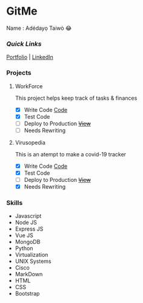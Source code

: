# GitMe 
Name : Adédayọ Taiwò :joy:
### *Quick Links*
[Portfolio](https://www.linkedin.com/in/adedayo-taiwo-7951051b3/ "My Portfolio") |
[LinkedIn](https://www.linkedin.com/in/adedayo-taiwo-7951051b3/ "My LinkedIn")
### Projects
1. WorkForce

    This project helps keep track of tasks & finances 

    - [x] Write Code [Code](https://github.com/Adedayo100-ux/WorkForce)
    - [x] Test Code
    - [ ] Deploy to Production ~~[View](# "View WorkForce in production")~~
    - [ ] Needs Rewriting
    
2. Virusopedia

    This is an atempt to make a covid-19 tracker

    - [x] Write Code [Code](https://github.com/Adedayo100-ux/virusopedia)
    - [x] Test Code
    - [ ] Deploy to Production ~~[View](# "View Virusopedia in production")~~
    - [x] Needs Rewriting

### Skills
- Javascript
- Node JS
- Express JS
- Vue JS
- MongoDB
- Python
- Virtualization
- UNIX Systems
- Cisco
- MarkDown
- HTML
- CSS
- Bootstrap

